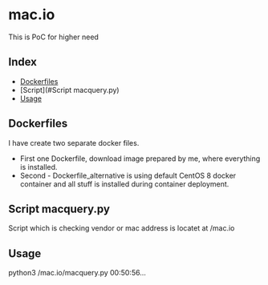 # mac.io
This is PoC for higher need

## Index
- [Dockerfiles](#Dockerfiles)
- [Script](#Script macquery.py)
- [Usage](#Usage)


## Dockerfiles
I have create two separate docker files. 
 - First one Dockerfile, download image prepared by me, where everything is installed.
 - Second - Dockerfile_alternative is using default CentOS 8 docker container and all stuff is installed during container deployment.


## Script macquery.py
Script which is checking vendor or mac address is locatet at /mac.io


## Usage
python3 /mac.io/macquery.py 00:50:56...

